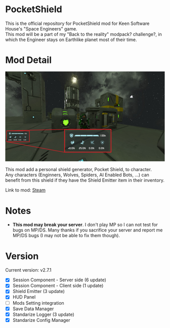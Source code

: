 # PocketShield
This is the official repository for PocketShield mod for Keen Software House's "Space Engineers" game.\
This mod will be a part of my "Back to the reality" modpack? challenge?, in which the Engineer stays on Earthlike planet most of their time.

# Mod Detail
![Thumbnail](thumb.jpg)

This mod add a personal shield generator, Pocket Shield, to character.\
Any characters (Enginners, Wolves, Spiders, AI Enabled Bots, ...) can benefit from this shield if they have the Shield Emitter item in their inventory.

Link to mod: [Steam](https://steamcommunity.com/sharedfiles/filedetails/?id=2656470280)

# Notes
- **This mod may break your server**. I don't play MP so I can not test for bugs on MP/DS. Many thanks if you sacrifice your server and report me MP/DS bugs (I may not be able to fix them though).

# Version
Current version: v2.7.1
- [x] Session Component - Server side (6 update)
- [x] Session Component - Client side (1 update)
- [x] Shield Emitter (3 update)
- [x] HUD Panel
- [ ] Mods Setting integration
- [x] Save Data Manager
- [x] Standarize Logger (3 update)
- [x] Standarize Config Manager
